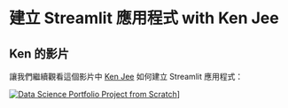 # 建立 Streamlit 應用程式 with Ken Jee

## Ken 的影片

讓我們繼續觀看這個影片中 [Ken Jee](https://www.youtube.com/c/KenJee1) 如何建立 Streamlit 應用程式：

[![Data Science Portfolio Project from Scratch](https://img.youtube.com/vi/Yk-unX4KnV4/0.jpg)](<https://www.youtube.com/watch?v=Yk-unX4KnV4>)]
